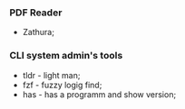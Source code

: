 ### PDF Reader
- Zathura;

### CLI system admin's tools
- tldr  - light man;
- fzf - fuzzy logig find;
- has - has a programm and show version;

